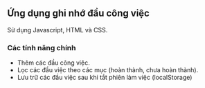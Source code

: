 ## Ứng dụng ghi nhớ đầu công việc
Sử dụng Javascript, HTML và CSS. 

### Các tính năng chính
* Thêm các đầu công việc.
* Lọc các đầu việc theo các mục (hoàn thành, chưa hoàn thành).
* Lưu trữ các đầu việc sau khi tắt phiên làm việc (localStorage)